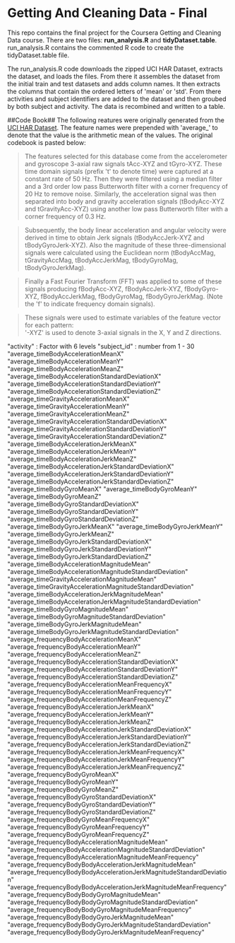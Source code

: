 # Getting And Cleaning Data - Final
This repo contains the final project for the Coursera Getting and Cleaning Data course. There are two files: **run_analysis.R** and **tidyDataset.table**. run_analysis.R contains the commented R code to create the tidyDataset.table file.

The run_analysis.R code downloads the zipped UCI HAR Dataset, extracts the dataset, and loads the files. From there it assembles the dataset from the initial train and test datasets and adds column names. It then extracts the columns that contain the ordered letters of 'mean' or 'std'. From there activities and subject identifiers are added to the dataset and then groubed by both subject and activity. The data is recombined and written to a table. 


##Code Book##
The following reatures were originally generated from the [UCI HAR Dataset](http://archive.ics.uci.edu/ml/datasets/Human+Activity+Recognition+Using+Smartphones). The feature names were prepended with 'average_' to denote that the value is the arithmetic mean of the values. The original codebook is pasted below:
>The features selected for this database come from the accelerometer and gyroscope 3-axial raw signals tAcc-XYZ and tGyro-XYZ. These time domain signals (prefix 't' to denote time) were captured at a constant rate of 50 Hz. Then they were filtered using a median filter and a 3rd order low pass Butterworth filter with a corner frequency of 20 Hz to remove noise. Similarly, the acceleration signal was then separated into body and gravity acceleration signals (tBodyAcc-XYZ and tGravityAcc-XYZ) using another low pass Butterworth filter with a corner frequency of 0.3 Hz. 

>Subsequently, the body linear acceleration and angular velocity were derived in time to obtain Jerk signals (tBodyAccJerk-XYZ and tBodyGyroJerk-XYZ). Also the magnitude of these three-dimensional signals were calculated using the Euclidean norm (tBodyAccMag, tGravityAccMag, tBodyAccJerkMag, tBodyGyroMag, tBodyGyroJerkMag). 

>Finally a Fast Fourier Transform (FFT) was applied to some of these signals producing fBodyAcc-XYZ, fBodyAccJerk-XYZ, fBodyGyro-XYZ, fBodyAccJerkMag, fBodyGyroMag, fBodyGyroJerkMag. (Note the 'f' to indicate frequency domain signals). 

>These signals were used to estimate variables of the feature vector for each pattern:  
'-XYZ' is used to denote 3-axial signals in the X, Y and Z directions.

"activity" : Factor with 6 levels
"subject_id" : number from 1 - 30
"average_timeBodyAccelerationMeanX"
"average_timeBodyAccelerationMeanY"
"average_timeBodyAccelerationMeanZ"
"average_timeBodyAccelerationStandardDeviationX"
"average_timeBodyAccelerationStandardDeviationY"
"average_timeBodyAccelerationStandardDeviationZ"
"average_timeGravityAccelerationMeanX"
"average_timeGravityAccelerationMeanY"
"average_timeGravityAccelerationMeanZ"
"average_timeGravityAccelerationStandardDeviationX"
"average_timeGravityAccelerationStandardDeviationY"
"average_timeGravityAccelerationStandardDeviationZ"
"average_timeBodyAccelerationJerkMeanX"
"average_timeBodyAccelerationJerkMeanY"
"average_timeBodyAccelerationJerkMeanZ"
"average_timeBodyAccelerationJerkStandardDeviationX"
"average_timeBodyAccelerationJerkStandardDeviationY"
"average_timeBodyAccelerationJerkStandardDeviationZ"
"average_timeBodyGyroMeanX"
"average_timeBodyGyroMeanY"
"average_timeBodyGyroMeanZ"
"average_timeBodyGyroStandardDeviationX"
"average_timeBodyGyroStandardDeviationY"
"average_timeBodyGyroStandardDeviationZ"
"average_timeBodyGyroJerkMeanX"
"average_timeBodyGyroJerkMeanY"
"average_timeBodyGyroJerkMeanZ"
"average_timeBodyGyroJerkStandardDeviationX"
"average_timeBodyGyroJerkStandardDeviationY"
"average_timeBodyGyroJerkStandardDeviationZ"
"average_timeBodyAccelerationMagnitudeMean"
"average_timeBodyAccelerationMagnitudeStandardDeviation"
"average_timeGravityAccelerationMagnitudeMean"
"average_timeGravityAccelerationMagnitudeStandardDeviation"
"average_timeBodyAccelerationJerkMagnitudeMean"
"average_timeBodyAccelerationJerkMagnitudeStandardDeviation"
"average_timeBodyGyroMagnitudeMean"
"average_timeBodyGyroMagnitudeStandardDeviation"
"average_timeBodyGyroJerkMagnitudeMean"
"average_timeBodyGyroJerkMagnitudeStandardDeviation"
"average_frequencyBodyAccelerationMeanX"
"average_frequencyBodyAccelerationMeanY"
"average_frequencyBodyAccelerationMeanZ"
"average_frequencyBodyAccelerationStandardDeviationX"
"average_frequencyBodyAccelerationStandardDeviationY"
"average_frequencyBodyAccelerationStandardDeviationZ"
"average_frequencyBodyAccelerationMeanFrequencyX"
"average_frequencyBodyAccelerationMeanFrequencyY"
"average_frequencyBodyAccelerationMeanFrequencyZ"
"average_frequencyBodyAccelerationJerkMeanX"
"average_frequencyBodyAccelerationJerkMeanY"
"average_frequencyBodyAccelerationJerkMeanZ"
"average_frequencyBodyAccelerationJerkStandardDeviationX"
"average_frequencyBodyAccelerationJerkStandardDeviationY"
"average_frequencyBodyAccelerationJerkStandardDeviationZ"
"average_frequencyBodyAccelerationJerkMeanFrequencyX"
"average_frequencyBodyAccelerationJerkMeanFrequencyY"
"average_frequencyBodyAccelerationJerkMeanFrequencyZ"
"average_frequencyBodyGyroMeanX"
"average_frequencyBodyGyroMeanY"
"average_frequencyBodyGyroMeanZ"
"average_frequencyBodyGyroStandardDeviationX"
"average_frequencyBodyGyroStandardDeviationY"
"average_frequencyBodyGyroStandardDeviationZ"
"average_frequencyBodyGyroMeanFrequencyX"
"average_frequencyBodyGyroMeanFrequencyY"
"average_frequencyBodyGyroMeanFrequencyZ"
"average_frequencyBodyAccelerationMagnitudeMean"
"average_frequencyBodyAccelerationMagnitudeStandardDeviation"
"average_frequencyBodyAccelerationMagnitudeMeanFrequency"
"average_frequencyBodyBodyAccelerationJerkMagnitudeMean"
"average_frequencyBodyBodyAccelerationJerkMagnitudeStandardDeviation"
"average_frequencyBodyBodyAccelerationJerkMagnitudeMeanFrequency"
"average_frequencyBodyBodyGyroMagnitudeMean"
"average_frequencyBodyBodyGyroMagnitudeStandardDeviation"
"average_frequencyBodyBodyGyroMagnitudeMeanFrequency"
"average_frequencyBodyBodyGyroJerkMagnitudeMean"
"average_frequencyBodyBodyGyroJerkMagnitudeStandardDeviation"
"average_frequencyBodyBodyGyroJerkMagnitudeMeanFrequency"
